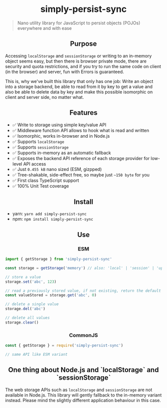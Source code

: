 <h1 align="center">simply-persist-sync</h1>

> Nano utility library for JavaScript to persist objects (POJOs) everywhere and with ease

<h2 align="center">Purpose</h2>

Accessing `localStorage` and `sessionStorage` or writing to an in-memory object seems easy,
but then there is browser private mode, there are security and quota restrictions, and if
you try to run the same code on client (in the browser) and server, fun with Errors is guaranteed.

This is, why we've built this library that only has one job: Write an object into a storage backend,
be able to read from it by key to get a value and also be able to delete data by key and make this
possible isomorphic on client and server side, no matter what.

<h2 align="center">Features</h2>

- ✅ Write to storage using simple key/value API
- ✅ Middleware function API allows to hook what is read and written
- ✅ Isomorphic, works in-browser and in Node.js
- ✅ Supports `localStorage`
- ✅ Supports `sessionStorage`
- ✅ Supports in-memory as an automatic fallback
- ✅ Exposes the backend API reference of each storage provider for low-level API access
- ✅ Just `0.455 kB` nano sized (ESM, gizpped)
- ✅ Tree-shakable, side-effect free, so maybe just `~150 byte` for you
- ✅ First class TypeScript support
- ✅ 100% Unit Test coverage

<h2 align="center">Install</h2>

- yarn: `yarn add simply-persist-sync`
- npm: `npm install simply-persist-sync`

<h2 align="center">Use</h2>

<h3 align="center">ESM</h2>

```ts
import { getStorage } from 'simply-persist-sync'

const storage = getStorage('memory') // also: 'local' | 'session' | 'upstash'

// store a value
storage.set('abc', 123)

// read a previously stored value, if not existing, return the default (0)
const valueStored = storage.get('abc', 0)

// delete a single value
storage.del('abc')

// delete all values
storage.clear()
```

<h3 align="center">CommonJS</h2>

```ts
const { getStorage } = require('simply-persist-sync')

// same API like ESM variant
```

<h2 align="center">One thing about Node.js and `localStorage` and `sessionStorage`</h2>

The web storage APIs such as `localStorage` and `sessionStorage` are not available in Node.js.
This library will gently fallback to the in-memory variant instead. Please mind the slightly
different application behaviour in this case.
